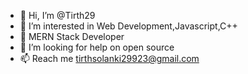 - 👋 Hi, I’m @Tirth29
- 👀 I’m interested in Web Development,Javascript,C++
- 🌱 MERN Stack Developer
- 💞️ I’m looking for help on open source
- 📫 Reach me tirthsolanki29923@gmail.com 

<!---
Tirth29/Tirth29 is a ✨ special ✨ repository because its `README.md` (this file) appears on your GitHub profile.
You can click the Preview link to take a look at your changes.
--->
